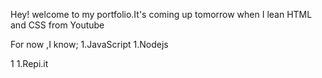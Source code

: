 Hey! welcome to my portfolio.It's coming up tomorrow when I lean HTML and CSS from Youtube



For now ,I  know;
1.JavaScript
1.Nodejs

1
1.Repi.it
